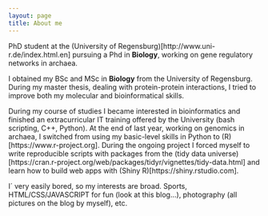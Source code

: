 ```yaml
---
layout: page
title: About me
---
```


<div id="aboutme-section">

<p class="about-text">
<span class="fa fa-briefcase about-icon"></span>
PhD student at the (University of Regensburg)[http://www.uni-r.de/index.html.en] pursuing a Phd in <strong>Biology</strong>, working on gene regulatory networks in archaea. 
</p>

<p class="about-text">
<span class="fa fa-graduation-cap about-icon"></span>
I obtained my BSc and MSc in <strong>Biology</strong> from the University of Regensburg. During my master thesis, dealing with protein-protein interactions, I tried to improve both my molecular and bioinformatical skills. 
</p>

<p class="about-text">
<span class="fa fa-code about-icon"></span>
During my course of studies I became interested in bioinformatics and finished an extracurricular IT training offered by the University (bash scripting, C++, Python). At the end of last year, working on genomics in archaea, I switched from using my basic-level skills in Python to (R)[https://www.r-project.org]. During the ongoing project I forced myself to write reproducible scripts with packages from the (tidy data universe)[https://cran.r-project.org/web/packages/tidyr/vignettes/tidy-data.html] and learn how to build web apps with (Shiny R)[https://shiny.rstudio.com].
</p>

<p class="about-text">
<span class="fa fa-heart about-icon"></span>
I´ very easily bored, so my interests are broad. Sports, HTML/CSS/JAVASCRIPT for fun (look at this blog...), photography (all pictures on the blog by myself), etc. 
</p>
